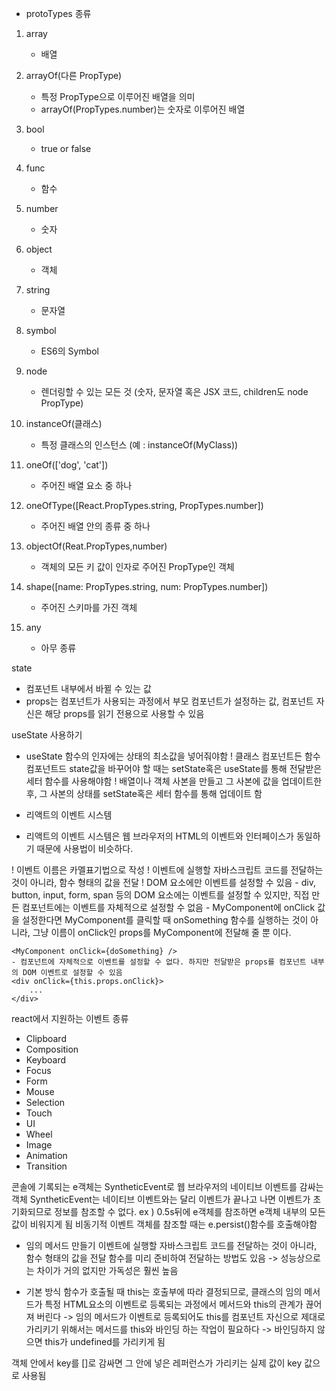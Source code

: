 * protoTypes 종류
1. array
    - 배열

2. arrayOf(다른 PropType)
    - 특정 PropType으로 이루어진 배열을 의미
    - arrayOf(PropTypes.number)는 숫자로 이루어진 배열

3. bool
    - true or false

4. func
    - 함수

5. number
    - 숫자

6. object
    - 객체

7. string
    - 문자열

8. symbol
    - ES6의 Symbol

9. node
    - 렌더링할 수 있는 모든 것
    (숫자, 문자열 혹은 JSX 코드, children도 node PropType)

10. instanceOf(클래스)
    - 특정 클래스의 인스턴스 (예 : instanceOf(MyClass))

11. oneOf(['dog', 'cat'])
    - 주어진 배열 요소 중 하나

12. oneOfType([React.PropTypes.string, PropTypes.number])
    - 주어진 배열 안의 종류 중 하나

13. objectOf(Reat.PropTypes,number)
    - 객체의 모든 키 값이 인자로 주어진 PropType인 객체

14. shape([name: PropTypes.string, num: PropTypes.number])
    - 주어진 스키마를 가진 객체

15. any
    - 아무 종류

state
- 컴포넌트 내부에서 바뀔 수 있는 값
- props는 컴포넌트가 사용되는 과정에서 부모 컴포넌트가 설정하는 값, 컴포넌트 자신은 해당 props를 읽기 전용으로 사용할 수 있음

useState 사용하기
- useState 함수의 인자에는 상태의 최소값을 넣어줘야함
! 클래스 컴포넌트든 함수 컴포넌트드 state값을 바꾸어야 할 때는 setState혹은 useState를 통해 전달받은 세터 함수를 사용해야함
! 배열이나 객체 사본을 만들고 그 사본에 값을 업데이트한 후, 그 사본의 상태를 setState혹은 세터 함수를 통해 업데이트 함

* 리액트의 이벤트 시스템
- 리액트의 이벤트 시스템은 웹 브라우저의 HTML의 이벤트와 인터페이스가 동일하기 때문에 사용법이 비슷하다.

! 이벤트 이름은 카멜표기법으로 작성
! 이벤트에 실행할 자바스크립트 코드를 전달하는 것이 아니라, 함수 형태의 값을 전달
! DOM 요소에만 이벤트를 설정할 수 있음
    - div, button, input, form, span 등의 DOM 요소에는 이벤트를 설정할 수 있지만, 직접 만든 컴포넌트에는 이벤트를 자체적으로 설정할 수 없음
    - MyComponent에 onClick 값을 설정한다면 MyComponent를 클릭할 때 onSomething 함수를 실행하는 것이 아니라, 그냥 이름이 onClick인 props를 MyComponent에 전달해 줄 뿐 이다.

    <MyComponent onClick={doSomething} />
    - 컴포넌트에 자체적으로 이벤트를 설정할 수 없다. 하지만 전달받은 props를 컴포넌트 내부의 DOM 이벤트로 설정할 수 있음
    <div onClick={this.props.onClick}>
        ...
    </div>

react에서 지원하는 이벤트 종류
- Clipboard
- Composition
- Keyboard
- Focus
- Form
- Mouse
- Selection
- Touch
- UI
- Wheel
- Image
- Animation
- Transition

콘솔에 기록되는 e객체는 SyntheticEvent로 웹 브라우저의 네이티브 이벤트를 감싸는 객체
SyntheticEvent는 네이티브 이벤트와는 달리 이벤트가 끝나고 나면 이벤트가 초기화되므로 정보를 참조할 수 없다.
ex ) 0.5s뒤에 e객체를 참조하면 e객체 내부의 모든 값이 비워지게 됨
비동기적 이벤트 객체를 참조할 때는 e.persist()함수를 호출해야함

* 임의 메서드 만들기
이벤트에 실행할 자바스크립트 코드를 전달하는 것이 아니라, 함수 형태의 값을 전달
함수를 미리 준비하여 전달하는 방법도 있음
-> 성능상으로는 차이가 거의 없지만 가독성은 훨씬 높음

- 기본 방식
함수가 호출될 때 this는 호출부에 따라 결정되므로, 클래스의 임의 메서드가 특정 HTML요소의 이벤트로 등록되는 과정에서 메서드와 this의 관계가 끊어져 버린다
-> 임의 메서드가 이벤트로 등록되어도 this를 컴포넌트 자신으로 제대로 가리키기 위해서는 메서드를 this와 바인딩 하는 작업이 필요하다
-> 바인딩하지 않으면 this가 undefined를 가리키게 됨

객체 안에서 key를 []로 감싸면 그 안에 넣은 레퍼런스가 가리키는 실제 값이 key 값으로 사용됨


